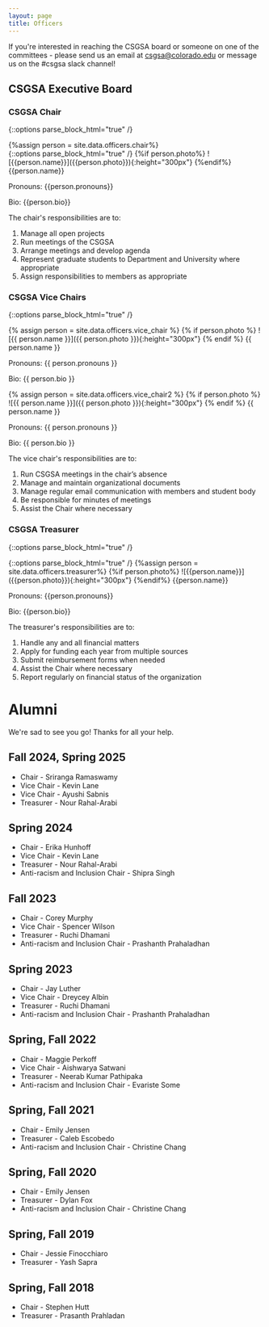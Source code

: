 ```yaml
---
layout: page
title: Officers
---
```

If you're interested in reaching the CSGSA board or someone on one of the committees - please send us an email at csgsa@colorado.edu or message us on the #csgsa slack channel!
## CSGSA Executive Board

### CSGSA Chair

{::options parse_block_html="true" /}
<div class="container">
<div class="row">
{%assign person = site.data.officers.chair%}
<div class="col-sm-4">
<div class="card">
{::options parse_block_html="true" /}
{%if person.photo%}
![{{person.name}}]({{person.photo}}){:height="300px"}
{%endif%}
{{person.name}}

Pronouns: {{person.pronouns}}

Bio: {{person.bio}}
</div>
</div>

<div class="col-sm-8">
The chair's responsibilities are to:

1. Manage all open projects
2. Run meetings of the CSGSA
3. Arrange meetings and develop agenda
4. Represent graduate students to Department and University where appropriate
5. Assign responsibilities to members as appropriate

</div>
</div>
</div>

### CSGSA Vice Chairs

{::options parse_block_html="true" /}
<div class="container">
<div class="row">
<!-- Vice Chair -->
<div class="col-sm-4">
<div class="card">
{% assign person = site.data.officers.vice_chair %}
{% if person.photo %}
![{{ person.name }}]({{ person.photo }}){:height="300px"}
{% endif %}
{{ person.name }}

Pronouns: {{ person.pronouns }}

Bio: {{ person.bio }}
</div>
</div>

<!-- Vice Chair 2 -->
<div class="col-sm-4">
<div class="card">
{% assign person = site.data.officers.vice_chair2 %}
{% if person.photo %}
![{{ person.name }}]({{ person.photo }}){:height="300px"}
{% endif %}
{{ person.name }}

Pronouns: {{ person.pronouns }}

Bio: {{ person.bio }}
</div>
</div>

<!-- Responsibilities -->
<div class="col-sm-4">
<div>
The vice chair's responsibilities are to:
<ol>
<li>Run CSGSA meetings in the chair’s absence</li>
<li>Manage and maintain organizational documents</li>
<li>Manage regular email communication with members and student body</li>
<li>Be responsible for minutes of meetings</li>
<li>Assist the Chair where necessary</li>
</ol>
</div>
</div>
</div>
</div>



### CSGSA Treasurer

{::options parse_block_html="true" /}
<div class="container">
<div class="row">
<div class="col-sm-4">
<div class="card">
{::options parse_block_html="true" /}
{%assign person = site.data.officers.treasurer%}
{%if person.photo%}
![{{person.name}}]({{person.photo}}){:height="300px"}
{%endif%}
{{person.name}}

Pronouns: {{person.pronouns}}

Bio: {{person.bio}}
</div>
</div>

<div class="col-sm-8">
The treasurer's responsibilities are to:

1. Handle any and all financial matters
2. Apply for funding each year from multiple sources
3. Submit reimbursement forms when needed
4. Assist the Chair where necessary
5. Report regularly on financial status of the organization
</div>
</div>
</div>


# Alumni

We're sad to see you go! Thanks for all your help.

<!-- <h3>CSGSA Chair</h3>
<ul>
  {% assign chair = site.data.officers.alumni | where: "title", "Chair" | first %}
  {% for person in chair.people %}
    <li>{{ person.years }} &raquo; {{ person.name }}</li>
  {% endfor %}
</ul>

<h3>CSGSA Vice Chair</h3>
<ul>
  {% assign vice_chair = site.data.officers.alumni | where: "title", "Vice Chair" | first %}
  {% for person in vice_chair.people %}
    <li>{{ person.years }} &raquo; {{ person.name }}</li>
  {% endfor %}
</ul>

<h3>CSGSA Treasurer</h3>
<ul>
  {% assign treasurer = site.data.officers.alumni | where: "title", "Treasurer" | first %}
  {% for person in treasurer.people %}
    <li>{{ person.years }} &raquo; {{ person.name }}</li>
  {% endfor %}
</ul> -->


## Fall 2024, Spring 2025

* Chair - Sriranga Ramaswamy
* Vice Chair - Kevin Lane
* Vice Chair - Ayushi Sabnis
* Treasurer - Nour Rahal-Arabi


## Spring 2024

* Chair - Erika Hunhoff
* Vice Chair - Kevin Lane
* Treasurer - Nour Rahal-Arabi
* Anti-racism and Inclusion Chair - Shipra Singh




## Fall 2023

* Chair - Corey Murphy
* Vice Chair - Spencer Wilson
* Treasurer - Ruchi Dhamani
* Anti-racism and Inclusion Chair - Prashanth Prahaladhan


## Spring 2023

* Chair - Jay Luther
* Vice Chair - Dreycey Albin
* Treasurer - Ruchi Dhamani
* Anti-racism and Inclusion Chair - Prashanth Prahaladhan


## Spring, Fall 2022

* Chair - Maggie Perkoff
* Vice Chair - Aishwarya Satwani
* Treasurer - Neerab Kumar Pathipaka
* Anti-racism and Inclusion Chair - Evariste Some


## Spring, Fall 2021

* Chair - Emily Jensen
* Treasurer - Caleb Escobedo
* Anti-racism and Inclusion Chair - Christine Chang


## Spring, Fall 2020

* Chair - Emily Jensen
* Treasurer - Dylan Fox
* Anti-racism and Inclusion Chair - Christine Chang


## Spring, Fall 2019

* Chair - Jessie Finocchiaro
* Treasurer - Yash Sapra


## Spring, Fall 2018

* Chair - Stephen Hutt
* Treasurer - Prasanth Prahladan



